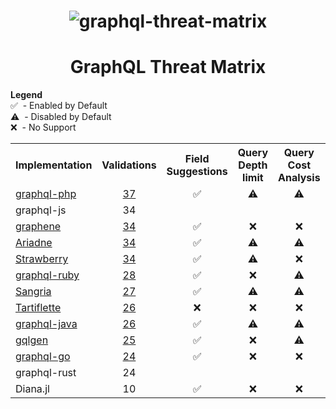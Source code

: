<h1 align="center">
 <img src="https://github.com/nicholasaleks/graphql-threat-matrix/blob/master/static/graphql-threat-matrix.png?raw=true" alt="graphql-threat-matrix"/>
 <br>
</h1>

<h1 align="center">
 GraphQL Threat Matrix
</h1>


<p>
<b>Legend</b><br>
✅ &nbsp;- Enabled by Default<br>
⚠️ &nbsp;- Disabled by Default<br>
❌ &nbsp;- No Support
</p>

<table>

<tr>
    <th>Implementation</th>
    <th>Validations</th>
    <th>Field Suggestions</th>
    <th>Query Depth limit</th>
    <th>Query Cost Analysis</th>
    <th>Automatic Persisted Queries</th>
    <th>Introspection</th>
    <th>Debug Mode</th>
    <th>Batch Requests</th>
</tr>

<tr>
    <td><a href="https://github.com/nicholasaleks/graphql-threat-matrix/blob/master/implementations/graphql-php.md">graphql-php</a></td>
    <td align="center"><a href="https://github.com/nicholasaleks/graphql-threat-matrix/blob/master/implementations/graphql-php.md#Request-Validations">37</a></td>
    <td align="center">✅</td>
    <td align="center">⚠️</td>
    <td align="center">⚠️</td>
    <td align="center">❌</td>
    <td align="center">✅</td>
    <td align="center">⚠️</td>
    <td align="center">⚠️</td>
</tr>

<tr>
    <td>graphql-js</td>
    <td align="center">34</td>
    <td align="center"></td>
    <td align="center"></td>
    <td align="center"></td>
    <td align="center"></td>
    <td align="center"></td>
    <td align="center"></td>
    <td align="center"></td>
</tr>

<tr>
    <td><a href="https://github.com/nicholasaleks/graphql-threat-matrix/blob/master/implementations/graphene.md">graphene</a></td>
    <td align="center"><a href="https://github.com/nicholasaleks/graphql-threat-matrix/blob/master/implementations/graphene.md#Request-Validations">34</a></td>
    <td align="center">✅</td>
    <td align="center">❌</td>
    <td align="center">❌</td>
    <td align="center">❌</td>
    <td align="center">✅</td>
    <td align="center">❌</td>
    <td align="center">⚠️</td>
</tr>

<tr>
    <td><a href="https://github.com/nicholasaleks/graphql-threat-matrix/blob/master/implementations/ariadne.md">Ariadne</a></td>
    <td align="center"><a href="https://github.com/nicholasaleks/graphql-threat-matrix/blob/master/implementations/ariadne.md#Request-Validations">34</a></td>
    <td align="center">✅</td>
    <td align="center">⚠️</td>
    <td align="center">⚠️</td>
    <td align="center">❌</td>
    <td align="center">✅</td>
    <td align="center">⚠️</td>
    <td align="center">❌</td>
</tr>

<tr>
    <td><a href="https://github.com/nicholasaleks/graphql-threat-matrix/blob/master/implementations/strawberry.md">Strawberry</a></td>
    <td align="center"><a href="https://github.com/nicholasaleks/graphql-threat-matrix/blob/master/implementations/strawberry.md#Request-Validations">34</a></td>
    <td align="center">✅</td>
    <td align="center">⚠️</td>
    <td align="center">❌</td>
    <td align="center">❌</td>
    <td align="center">✅</td>
    <td align="center">❌</td>
    <td align="center">❌</td>
</tr>

<tr>
    <td><a href="https://github.com/nicholasaleks/graphql-threat-matrix/blob/master/implementations/graphql-ruby.md">graphql-ruby</a></td>
    <td align="center"><a href="https://github.com/nicholasaleks/graphql-threat-matrix/blob/master/implementations/graphql-ruby.md##Request-Validations">28</a></td>
    <td align="center">✅</td>
    <td align="center">❌</td>
    <td align="center">⚠️</td>
    <td align="center">⚠️</td>
    <td align="center">✅</td>
    <td align="center">❌</td>
    <td align="center">✅</td>
</tr>

<tr>
    <td><a href="https://github.com/nicholasaleks/graphql-threat-matrix/blob/master/implementations/sangria.md">Sangria</a></td>
    <td align="center"><a href="https://github.com/nicholasaleks/graphql-threat-matrix/blob/master/implementations/sangria.md#Request-Validations">27</a></td>
    <td align="center">✅</td>
    <td align="center">⚠️</td>
    <td align="center">⚠️</td>
    <td align="center">❌</td>
    <td align="center">✅</td>
    <td align="center">❌</td>
    <td align="center">⚠️</td>
</tr>

<tr>
    <td><a href="https://github.com/nicholasaleks/graphql-threat-matrix/blob/master/implementations/tartiflette.md">Tartiflette</a></td>
    <td align="center"><a href="https://github.com/nicholasaleks/graphql-threat-matrix/blob/master/implementations/tartiflette.md#Request-Validations">26</a></td>
    <td align="center">❌</td>
    <td align="center">❌</td>
    <td align="center">❌</td>
    <td align="center">❌</td>
    <td align="center">✅</td>
    <td align="center">❌</td>
    <td align="center">❌</td>
</tr>

<tr>
    <td><a href="https://github.com/nicholasaleks/graphql-threat-matrix/blob/master/implementations/graphql-java.md">graphql-java</a></td>
    <td align="center"><a href="https://github.com/nicholasaleks/graphql-threat-matrix/blob/master/implementations/graphql-java.md#Request-Validations">26</a></td>
    <td align="center">✅</td>
    <td align="center">⚠️</td>
    <td align="center">⚠️</td>
    <td align="center">❌</td>
    <td align="center">✅</td>
    <td align="center">❌</td>
    <td align="center">⚠️</td>
</tr>

<tr>
    <td><a href="https://github.com/nicholasaleks/graphql-threat-matrix/blob/master/implementations/gqlgen.md">gqlgen</a></td>
    <td align="center"><a href="https://github.com/nicholasaleks/graphql-threat-matrix/blob/master/implementations/gqlgen.md#Request-Validations">25</td>
    <td align="center">✅</td>
    <td align="center">❌</td>
    <td align="center">⚠️</td>
    <td align="center">⚠️</td>
    <td align="center">✅</td>
    <td align="center">⚠️</td>
    <td align="center">⚠️</td>
</tr>

<tr>
    <td><a href="https://github.com/nicholasaleks/graphql-threat-matrix/blob/master/implementations/graphql-go.md">graphql-go</a></td>
    <td align="center"><a href="https://github.com/nicholasaleks/graphql-threat-matrix/blob/master/implementations/graphql-go.md#Request-Validations">24</a></td>
    <td align="center">✅</td>
    <td align="center">❌</td>
    <td align="center">❌</td>
    <td align="center">❌</td>
    <td align="center">✅</td>
    <td align="center">⚠️</td>
    <td align="center">❌</td>
</tr>

<tr>
    <td>graphql-rust</td>
    <td align="center">24</td>
    <td align="center"></td>
    <td align="center"></td>
    <td align="center"></td>
    <td align="center"></td>
    <td align="center"></td>
    <td align="center"></td>
    <td align="center"></td>
</tr>

<tr>
    <td>Diana.jl</td>
    <td align="center">10</td>
    <td align="center">✅</td>
    <td align="center">❌</td>
    <td align="center">❌</td>
    <td align="center">❌</td>
    <td align="center">✅</td>
    <td align="center">❌</td>
    <td align="center">❌</td>
</tr>

</table>